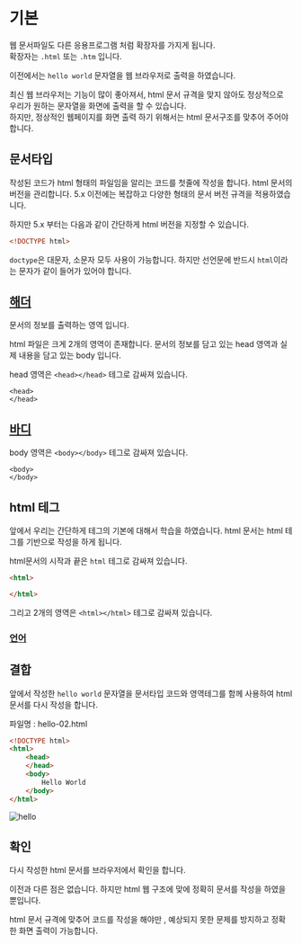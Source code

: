 # 기본
웹 문서파일도 다른 응용프로그램 처럼 확장자를 가지게 됩니다.  
확장자는 `.html` 또는 `.htm` 입니다.

이전에서는 `hello world` 문자열을 웹 브라우저로 출력을 하였습니다.

최신 웹 브라우저는 기능이 많이 좋아져서, html 문서 규격을 맞지 않아도 정상적으로 우리가 원하는 문자열을 화면에 출력을 할 수 있습니다.  
하지만, 정상적인 웹페이지를 화면 출력 하기 위해서는 html 문서구조를 맞추어 주어야 합니다.



## 문서타입
작성된 코드가 html 형태의 파일임을 알리는 코드를 첫줄에 작성을 합니다.
html 문서의 버전을 관리합니다. 5.x 이전에는 복잡하고 다양한 형태의 문서 버전 규격을 적용하였습니다.

하지만 5.x 부터는 다음과 같이 간단하게 html 버전을 지정할 수 있습니다.

```html
<!DOCTYPE html>
```

`doctype`은 대문자, 소문자 모두 사용이 가능합니다. 하지만 선언문에 반드시 `html`이라는 문자가 같이 들어가 있어야 합니다.


## [해더](head)
문서의 정보를 출력하는 영역 입니다.

html 파일은 크게 2개의 영역이 존재합니다. 문서의 정보를 담고 있는 head 영역과 실제 내용을 담고 있는 body 입니다.

head 영역은 `<head></head>` 테그로 감싸져 있습니다.
```
<head> 
</head>
```

## [바디](body)

body 영역은 `<body></body>` 테그로 감싸져 있습니다.
```
<body>
</body>
```

## html 테그
앞에서 우리는 간단하게 테그의 기본에 대해서 학습을 하였습니다. html 문서는 html 테그를 기반으로 작성을 하게 됩니다.

html문서의 시작과 끝은 `html` 테그로 감싸져 있습니다.

```html
<html>

</html>
```
그리고 2개의 영역은 `<html></html>` 테그로 감싸져 있습니다.

### [언어](lang)

## 결합
앞에서 작성한 `hello world` 문자열을 문서타입 코드와 영역테그를 함께 사용하여  html 문서를 다시 작성을 합니다.

파일명 : hello-02.html
```html
<!DOCTYPE html>
<html>
    <head> 
    </head>
    <body>
        Hello World
    </body>
</html>
```

![hello](./img/html5.png)

## 확인
다시 작성한 html 문서를 브라우저에서 확인을 합니다. 


이전과 다른 점은 없습니다.
하지만 html 웹 구조에 맞에 정확히 문서를 작성을 하였을뿐입니다.

html 문서 규격에 맞추어 코드를 작성을 해야만 , 예상되지 못한 문제를 방지하고
정확한 화면 출력이 가능합니다.
